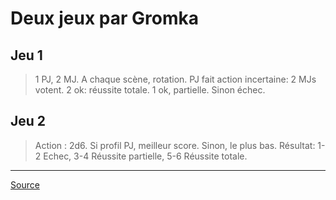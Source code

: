 # Deux jeux par Gromka

## Jeu 1

> 1 PJ, 2 MJ. A chaque scène, rotation. PJ fait action incertaine: 2 MJs votent.
> 2 ok: réussite totale. 1 ok, partielle. Sinon échec.

## Jeu 2

> Action : 2d6. Si profil PJ, meilleur score. Sinon, le plus bas. Résultat: 1-2 Echec, 3-4 Réussite partielle, 5-6 Réussite totale.

----

[Source](http://www.pandapirate.net/casus/viewtopic.php?f=26&t=24333&start=30#p1321711)
